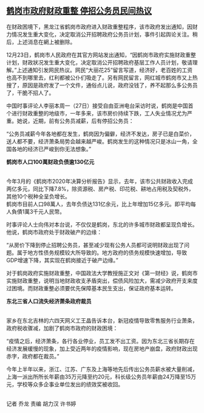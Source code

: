 <!--1640659910000-->
[鹤岗市政府财政重整    停招公务员民间热议](https://www.rfa.org/mandarin/yataibaodao/ql-12272021215135.html)
------

<p>在财政困境下，黑龙江省鹤岗市政府进入财政重整程序，该市政府发出通知，因财力情况发生重大变化，决定取消公开招聘政府公务员计划，事件引起舆论关注。稍后，上述消息在網上被删除。</p><p>12月23日，鹤岗市人民政府在其官方网站发出通知，“因鹤岗市政府实施财政重整计划，财政狀况发生重大变化，决定取消公开招聘政府基层工作人员计划，敬请理解。”上述通知引发网民热议。网民“大丽花25”留言写道，经济好，老百姓的工资也高不到哪里去，红利都被公仆们吸走了。另有网民留言，网红城市鹤岗市又上热搜了，原因是政府发了一个文件，通俗点儿说，政府没钱了，养不起那么多公务员了，干脆不招人了。</p><p>中国时事评论人李丽本周一（27日）接受自由亚洲电台采访时说，鹤岗是中国首个进行财政重整的地级市，一年多来，该市房价持续下跌，工人失业情况尤为严重。她说，近期，前有公务员减薪，后有停招公务员：</p><p>“公务员减薪今年各地都在发生，鹤岗因为偏僻，经济不发达，房子已是白菜价，送人都不要，经济萧条局势会越来越严峻。鹤岗发生的这种情况只是冰山一角，全国各地的经济已严峻到你无法想象。”</p><p></p><p><strong>鹤岗市人口100萬财政负债逾130亿元</strong></p><p><br/>今年3月的《鹤岗市2020年决算分析报告》显示，去年，该市公共财政收入完成两亿多元，同比下降7.8%，除资源税、房产税、印花税、耕地占用税及契税外，其他10个税种全呈负增长。<br/>鹤岗市目前人口98萬人，去年负债达131亿余元，比上年增加15亿多元。即平均每人負債1萬3千元人民幣。</p><p>时事评论人士向伟对本台说，不仅仅是鹤岗，东北的许多城市财政都呈现负增长。他说，鹤岗市政府处于财政破产的边缘：</p><p>“从房价下降到停止招聘公务员，甚至减少现有公务人员都可说明财政出现了问题。属于地方性债务规模较大所导致的。地方政府的债务规模快速增加，导致GDP增速下降，其实现在鹤岗接近于破产边缘。”</p><p>对于鹤岗政府实施财政重整，中国政法大学教授施正文对《第一财经》说，鹤岗市实施财政重整，说明当地财政收支矛盾突出，偿债风险加大，需减少政府开支来度过困境。而财政重整必须要优先保障基本民生支出，保证政府基本运转。</p><p></p><p><strong>东北三省人口流失经济萧条政府裁员</strong></p><p><br/>家乡在东北吉林的六四天网义工王晶告诉本台，新冠疫情导致零售服务行业萧条，政府税收骤减，加剧了鹤岗市政府的财政困境：</p><p>“疫情之后，经济萧条，各行各业停业，员工发不出工资。因为东北三省长期存在经济发展缓慢的现象，加上受近两年的疫情影响，现在房地产崩盘，政府财政出现赤字，政府都在裁员。”</p><p>今年上半年以来，浙江、江苏、广东及上海等地先后传出公务员薪水被大量削减，上海一派出所所长年薪由35万元降至约20元，科长级公务员年薪由24万降至15万元，学校等众多企事业单位发出的绩效奖被收回。</p><p><br/>记者 乔龙 责编 胡力汉 许书婷</p>
